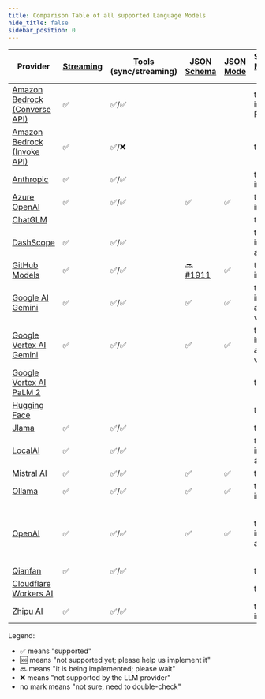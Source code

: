 ```yaml
---
title: Comparison Table of all supported Language Models
hide_title: false
sidebar_position: 0
---
```


| Provider                                                                                                  | [Streaming](/tutorials/response-streaming) | [Tools](/tutorials/tools) (sync/streaming) | [JSON Schema](/tutorials/structured-outputs#json-schema)           | [JSON Mode](/tutorials/ai-services#json-mode) | Supported [Modalities](/tutorials/chat-and-language-models/#multimodality) (Input) | [Observability](/tutorials/observability) | [Customizable HTTP Client](/tutorials/customizable-http-client)    | Local Deployment                                  | Supports Native Image | Comments                    |
|-----------------------------------------------------------------------------------------------------------|--------------------------------------------|--------------------------------------------|--------------------------------------------------------------------|-----------------------------------------------|------------------------------------------------------------------------------------|-------------------------------------------|--------------------------------------------------------------------|---------------------------------------------------|-----------------------|-----------------------------|
| [Amazon Bedrock (Converse API)](/integrations/language-models/amazon-bedrock#chatmodel-using-converseapi) | ✅                                          | ✅/✅                                        |                                                                    |                                               | text, image, PDF                                                                   | ✅                                         |                                                                    |                                                   |                       |                             |
| [Amazon Bedrock (Invoke API)](/integrations/language-models/amazon-bedrock#chatmodel-using-invokeapi)     | ✅                                          | ✅/❌                                        |                                                                    |                                               | text                                                                               | ✅                                         |                                                                    |                                                   |                       |                             |
| [Anthropic](/integrations/language-models/anthropic)                                                      | ✅                                          | ✅/✅                                        |                                                                    |                                               | text, image                                                                        | ✅                                         | 🆘 [#2469](https://github.com/langchain4j/langchain4j/issues/2469) |                                                   | ✅                     |                             |
| [Azure OpenAI](/integrations/language-models/azure-open-ai)                                               | ✅                                          | ✅/✅                                        | ✅                                                                  | ✅                                             | text, image                                                                        | ✅                                         |                                                                    |                                                   |                       |                             |
| [ChatGLM](/integrations/language-models/chatglm)                                                          |                                            |                                            |                                                                    |                                               | text                                                                               |                                           |                                                                    |                                                   |                       |                             |
| [DashScope](/integrations/language-models/dashscope)                                                      | ✅                                          | ✅/✅                                        |                                                                    |                                               | text, image, audio                                                                 | ✅                                         |                                                                    |                                                   |                       |                             |
| [GitHub Models](/integrations/language-models/github-models)                                              | ✅                                          | ✅/✅                                        | 🔜 [#1911](https://github.com/langchain4j/langchain4j/issues/1911) | ✅                                             | text, image                                                                        | ✅                                         |                                                                    |                                                   |                       |                             |
| [Google AI Gemini](/integrations/language-models/google-ai-gemini)                                        | ✅                                          | ✅/✅                                        | ✅                                                                  | ✅                                             | text, image, audio, video, PDF                                                     | ✅                                         | ✅                                                                  |                                                   |                       |                             |
| [Google Vertex AI Gemini](/integrations/language-models/google-vertex-ai-gemini)                          | ✅                                          | ✅/✅                                        | ✅                                                                  | ✅                                             | text, image, audio, video, PDF                                                     | ✅                                         |                                                                    |                                                   |                       |                             |
| [Google Vertex AI PaLM 2](/integrations/language-models/google-palm)                                      |                                            |                                            |                                                                    |                                               | text                                                                               |                                           |                                                                    |                                                   | ✅                     |                             |
| [Hugging Face](/integrations/language-models/hugging-face)                                                |                                            |                                            |                                                                    |                                               | text                                                                               |                                           |                                                                    |                                                   |                       |                             |
| [Jlama](/integrations/language-models/jlama)                                                              | ✅                                          | ✅/✅                                        |                                                                    |                                               | text                                                                               |                                           |                                                                    | ✅                                                 | ✅                     |                             |
| [LocalAI](/integrations/language-models/local-ai)                                                         | ✅                                          | ✅/✅                                        |                                                                    |                                               | text, image, audio                                                                 |                                           |                                                                    | ✅                                                 |                       |                             |
| [Mistral AI](/integrations/language-models/mistral-ai)                                                    | ✅                                          | ✅/✅                                        | ✅                                                                  | ✅                                             | text                                                                               |                                           | ✅                                                                  |                                                   |                       |                             |
| [Ollama](/integrations/language-models/ollama)                                                            | ✅                                          | ✅/✅                                        | ✅                                                                  | ✅                                             | text, image                                                                        | ✅                                         | ✅                                                                  | ✅                                                 |                       |                             |
| [OpenAI](/integrations/language-models/open-ai)                                                           | ✅                                          | ✅/✅                                        | ✅                                                                  | ✅                                             | text, image, audio, PDF                                                            | ✅                                         | ✅                                                                  | Compatible with: Ollama, LM Studio, GPT4All, etc. | ✅                     | Compatible with: Groq, etc. |
| [Qianfan](/integrations/language-models/qianfan)                                                          | ✅                                          | ✅/✅                                        |                                                                    |                                               | text                                                                               |                                           |                                                                    |                                                   |                       |                             |
| [Cloudflare Workers AI](/integrations/language-models/workers-ai)                                         |                                            |                                            |                                                                    |                                               | text                                                                               |                                           |                                                                    |                                                   |                       |                             |
| [Zhipu AI](/integrations/language-models/zhipu-ai)                                                        | ✅                                          | ✅/✅                                        |                                                                    |                                               | text, image                                                                        | ✅                                         |                                                                    |                                                   |                       |                             |

Legend:

- ✅ means "supported"
- 🆘 means "not supported yet; please help us implement it"
- 🔜 means "it is being implemented; please wait"
- ❌ means "not supported by the LLM provider"
- no mark means "not sure, need to double-check"
